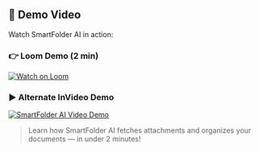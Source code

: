 ## 🎥 Demo Video

Watch SmartFolder AI in action:

### 👉 Loom Demo (2 min)
[![Watch on Loom](https://cdn.loom.com/sessions/thumbnails/fb644b3271b74bf2b3770eb1732d5ef7-with-play.gif)](https://www.loom.com/share/fb644b3271b74bf2b3770eb1732d5ef7?sid=5042a9bf-5f45-49df-a970-deb5779244de)

### ▶️ Alternate InVideo Demo
[![SmartFolder AI Video Demo](./demo_screenshots/demo_thumbnail.png)](https://ai.invideo.io/workspace/aea9f05b-e9e2-4c72-b933-c303fc78eed4/account/settings)

> Learn how SmartFolder AI fetches attachments and organizes your documents — in under 2 minutes!

